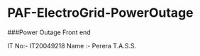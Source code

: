 # PAF-ElectroGrid-PowerOutage
###Power Outage Front end 

IT No:- IT20049218
Name :- Perera T.A.S.S.
